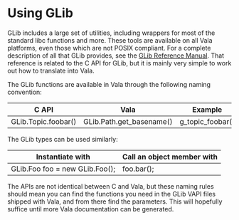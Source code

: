# Using GLib

GLib includes a large set of utilities, including wrappers for most of the standard libc functions and more. These tools are available on all Vala platforms, even those which are not POSIX compliant. For a complete description of all that GLib provides, see the [GLib Reference Manual](https://developer.gnome.org/glib/). That reference is related to the C API for GLib, but it is mainly very simple to work out how to translate into Vala. 

The GLib functions are available in Vala through the following naming convention: 

| C API | Vala | Example |
| --- | --- | --- |
|GLib.Topic.foobar() |GLib.Path.get\_basename() | g\_topic\_foobar() |

The GLib types can be used similarly: 

|Instantiate with |Call an object member with|
|---|---|
|GLib.Foo foo = new GLib.Foo();|foo.bar();|

The APIs are not identical between C and Vala, but these naming rules should mean you can find the functions you need in the GLib VAPI files shipped with Vala, and from there find the parameters. This will hopefully suffice until more Vala documentation can be generated. 